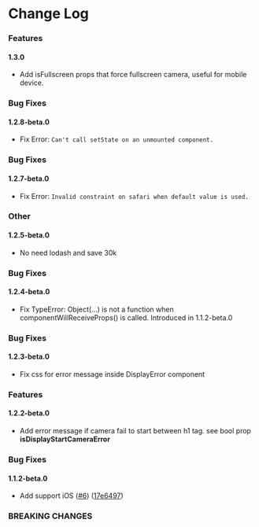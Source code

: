 # Change Log

### Features
#### 1.3.0
- Add isFullscreen props that force fullscreen camera, useful for mobile device.

### Bug Fixes
#### 1.2.8-beta.0
- Fix Error: `Can't call setState on an unmounted component.`

### Bug Fixes
#### 1.2.7-beta.0
- Fix Error: `Invalid constraint on safari when default value is used.`

### Other
#### 1.2.5-beta.0
- No need lodash and save 30k

### Bug Fixes
#### 1.2.4-beta.0
- Fix TypeError: Object(...) is not a function when componentWillReceiveProps() is called. Introduced in 1.1.2-beta.0

### Bug Fixes
#### 1.2.3-beta.0
- Fix css for error message inside DisplayError component

### Features
#### 1.2.2-beta.0
- Add error message if camera fail to start between h1 tag. see bool prop **isDisplayStartCameraError**

### Bug Fixes
#### 1.1.2-beta.0
- Add support iOS ([#6](https://github.com/MABelanger/react-html5-camera-photo/pull/6)) ([17e6497](https://github.com/MABelanger/react-html5-camera-photo/pull/6/commits/17e6497de174e23ffb54ddd9f1b7312a9ff45d4c))


### BREAKING CHANGES
